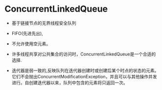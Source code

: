 # ConcurrentLinkedQueue

* 基于链接节点的无界线程安全队列

* FIFO(先进先出),

* 不允许使用空元素。

* 许多线程共享对公共集合的访问时，ConcurrentLinkedQueue是一个合适的选择.
* 迭代器是弱一致的,反映队列在迭代器创建时或创建后某个时点的状态的元素。它们不会抛出ConcurrentModificationException，并且可以与其他操作并发进行。自创建迭代器以来，队列中包含的元素将只返回一次。

